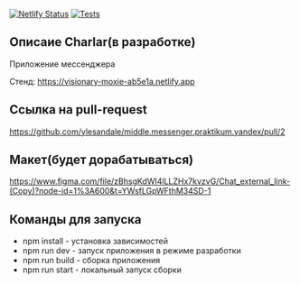 [![Netlify Status](https://api.netlify.com/api/v1/badges/34c28c93-b5dc-45ec-9e40-2f0e2f096d75/deploy-status)](https://app.netlify.com/sites/visionary-moxie-ab5e1a/deploys)
[![Tests](https://github.com/ylesandale/middle.messenger.praktikum.yandex/actions/workflows/tests.yml/badge.svg)](https://github.com/ylesandale/middle.messenger.praktikum.yandex/actions/workflows/tests.yml)

## Описаие Charlar(в разработке)
Приложение мессенджера

Стенд: https://visionary-moxie-ab5e1a.netlify.app

## Ссылка на pull-request
https://github.com/ylesandale/middle.messenger.praktikum.yandex/pull/2

## Макет(будет дорабатываться)
https://www.figma.com/file/zBhsgKdWI4lLLZHx7kvzvG/Chat_external_link-(Copy)?node-id=1%3A600&t=YWsfLGpWFthM34SD-1

## Команды для запуска
- npm install - установка зависимостей
- npm run dev - запуск приложения в режиме разработки
- npm run build - сборка приложения
- npm run start - локальный запуск сборки


